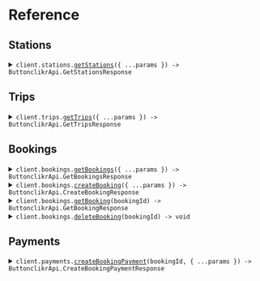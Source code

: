 # Reference

## Stations

<details><summary><code>client.stations.<a href="/src/api/resources/stations/client/Client.ts">getStations</a>({ ...params }) -> ButtonclikrApi.GetStationsResponse</code></summary>
<dl>
<dd>

#### 📝 Description

<dl>
<dd>

<dl>
<dd>

Returns a paginated and searchable list of all train stations.

</dd>
</dl>
</dd>
</dl>

#### 🔌 Usage

<dl>
<dd>

<dl>
<dd>

```typescript
await client.stations.getStations({
    coordinates: "52.5200,13.4050",
    country: "DE",
});
```

</dd>
</dl>
</dd>
</dl>

#### ⚙️ Parameters

<dl>
<dd>

<dl>
<dd>

**request:** `ButtonclikrApi.GetStationsRequest`

</dd>
</dl>

<dl>
<dd>

**requestOptions:** `Stations.RequestOptions`

</dd>
</dl>
</dd>
</dl>

</dd>
</dl>
</details>

## Trips

<details><summary><code>client.trips.<a href="/src/api/resources/trips/client/Client.ts">getTrips</a>({ ...params }) -> ButtonclikrApi.GetTripsResponse</code></summary>
<dl>
<dd>

#### 📝 Description

<dl>
<dd>

<dl>
<dd>

Returns a list of available train trips between the specified origin and destination stations on the given date, and allows for filtering by bicycle and dog allowances.

</dd>
</dl>
</dd>
</dl>

#### 🔌 Usage

<dl>
<dd>

<dl>
<dd>

```typescript
await client.trips.getTrips({
    origin: "efdbb9d1-02c2-4bc3-afb7-6788d8782b1e",
    destination: "b2e783e1-c824-4d63-b37a-d8d698862f1d",
    date: new Date("2024-02-01T09:00:00.000Z"),
});
```

</dd>
</dl>
</dd>
</dl>

#### ⚙️ Parameters

<dl>
<dd>

<dl>
<dd>

**request:** `ButtonclikrApi.GetTripsRequest`

</dd>
</dl>

<dl>
<dd>

**requestOptions:** `Trips.RequestOptions`

</dd>
</dl>
</dd>
</dl>

</dd>
</dl>
</details>

## Bookings

<details><summary><code>client.bookings.<a href="/src/api/resources/bookings/client/Client.ts">getBookings</a>({ ...params }) -> ButtonclikrApi.GetBookingsResponse</code></summary>
<dl>
<dd>

#### 📝 Description

<dl>
<dd>

<dl>
<dd>

Returns a list of all trip bookings by the authenticated user.

</dd>
</dl>
</dd>
</dl>

#### 🔌 Usage

<dl>
<dd>

<dl>
<dd>

```typescript
await client.bookings.getBookings();
```

</dd>
</dl>
</dd>
</dl>

#### ⚙️ Parameters

<dl>
<dd>

<dl>
<dd>

**request:** `ButtonclikrApi.GetBookingsRequest`

</dd>
</dl>

<dl>
<dd>

**requestOptions:** `Bookings.RequestOptions`

</dd>
</dl>
</dd>
</dl>

</dd>
</dl>
</details>

<details><summary><code>client.bookings.<a href="/src/api/resources/bookings/client/Client.ts">createBooking</a>({ ...params }) -> ButtonclikrApi.CreateBookingResponse</code></summary>
<dl>
<dd>

#### 📝 Description

<dl>
<dd>

<dl>
<dd>

A booking is a temporary hold on a trip. It is not confirmed until the payment is processed.

</dd>
</dl>
</dd>
</dl>

#### 🔌 Usage

<dl>
<dd>

<dl>
<dd>

```typescript
await client.bookings.createBooking({});
```

</dd>
</dl>
</dd>
</dl>

#### ⚙️ Parameters

<dl>
<dd>

<dl>
<dd>

**request:** `ButtonclikrApi.Booking`

</dd>
</dl>

<dl>
<dd>

**requestOptions:** `Bookings.RequestOptions`

</dd>
</dl>
</dd>
</dl>

</dd>
</dl>
</details>

<details><summary><code>client.bookings.<a href="/src/api/resources/bookings/client/Client.ts">getBooking</a>(bookingId) -> ButtonclikrApi.GetBookingResponse</code></summary>
<dl>
<dd>

#### 📝 Description

<dl>
<dd>

<dl>
<dd>

Returns the details of a specific booking.

</dd>
</dl>
</dd>
</dl>

#### 🔌 Usage

<dl>
<dd>

<dl>
<dd>

```typescript
await client.bookings.getBooking("1725ff48-ab45-4bb5-9d02-88745177dedb");
```

</dd>
</dl>
</dd>
</dl>

#### ⚙️ Parameters

<dl>
<dd>

<dl>
<dd>

**bookingId:** `string` — The ID of the booking to retrieve.

</dd>
</dl>

<dl>
<dd>

**requestOptions:** `Bookings.RequestOptions`

</dd>
</dl>
</dd>
</dl>

</dd>
</dl>
</details>

<details><summary><code>client.bookings.<a href="/src/api/resources/bookings/client/Client.ts">deleteBooking</a>(bookingId) -> void</code></summary>
<dl>
<dd>

#### 📝 Description

<dl>
<dd>

<dl>
<dd>

Deletes a booking, cancelling the hold on the trip.

</dd>
</dl>
</dd>
</dl>

#### 🔌 Usage

<dl>
<dd>

<dl>
<dd>

```typescript
await client.bookings.deleteBooking("1725ff48-ab45-4bb5-9d02-88745177dedb");
```

</dd>
</dl>
</dd>
</dl>

#### ⚙️ Parameters

<dl>
<dd>

<dl>
<dd>

**bookingId:** `string` — The ID of the booking to retrieve.

</dd>
</dl>

<dl>
<dd>

**requestOptions:** `Bookings.RequestOptions`

</dd>
</dl>
</dd>
</dl>

</dd>
</dl>
</details>

## Payments

<details><summary><code>client.payments.<a href="/src/api/resources/payments/client/Client.ts">createBookingPayment</a>(bookingId, { ...params }) -> ButtonclikrApi.CreateBookingPaymentResponse</code></summary>
<dl>
<dd>

#### 📝 Description

<dl>
<dd>

<dl>
<dd>

A payment is an attempt to pay for the booking, which will confirm the booking for the user and enable them to get their tickets.

</dd>
</dl>
</dd>
</dl>

#### 🔌 Usage

<dl>
<dd>

<dl>
<dd>

```typescript
await client.payments.createBookingPayment("1725ff48-ab45-4bb5-9d02-88745177dedb", {});
```

</dd>
</dl>
</dd>
</dl>

#### ⚙️ Parameters

<dl>
<dd>

<dl>
<dd>

**bookingId:** `string` — The ID of the booking to pay for.

</dd>
</dl>

<dl>
<dd>

**request:** `ButtonclikrApi.BookingPayment`

</dd>
</dl>

<dl>
<dd>

**requestOptions:** `Payments.RequestOptions`

</dd>
</dl>
</dd>
</dl>

</dd>
</dl>
</details>
